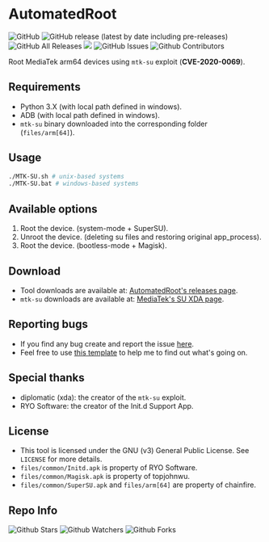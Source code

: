 # AutomatedRoot
![GitHub](https://img.shields.io/github/license/R0rt1z2/AutomatedRoot)
![GitHub release (latest by date including pre-releases)](https://img.shields.io/github/v/release/R0rt1z2/AutomatedRoot?include_prereleases)
![GitHub All Releases](https://img.shields.io/github/downloads/R0rt1z2/AutomatedRoot/total)
[![](https://img.shields.io/badge/maintained-yes-purple.svg)](https://github.com/R0rt1z2/AutomatedRoot)
![GitHub Issues](https://img.shields.io/bitbucket/issues-raw/R0rt1z2/AutomatedRoot?color=red)
![Github Contributors](https://img.shields.io/github/contributors/R0rt1z2/AutomatedRoot)

Root MediaTek arm64 devices using `mtk-su` exploit (**CVE-2020-0069**).

## Requirements
* Python 3.X (with local path defined in windows).
* ADB (with local path defined in windows).
* `mtk-su` binary downloaded into the corresponding folder (`files/arm[64]`).

## Usage
```bash
./MTK-SU.sh # unix-based systems
./MTK-SU.bat # windows-based systems
```

## Available options
1. Root the device. (system-mode + SuperSU).
2. Unroot the device. (deleting su files and restoring original app_process).
3. Root the device. (bootless-mode + Magisk).

## Download
* Tool downloads are available at: [AutomatedRoot's releases page](https://github.com/R0rt1z2/AutomatedRoot/releases).
* `mtk-su` downloads are available at: [MediaTek's SU XDA page](https://forum.xda-developers.com/t/amazing-temp-root-for-mediatek-armv8-2020-08-24.3922213/).

## Reporting bugs
* If you find any bug create and report the issue [here](https://github.com/R0rt1z2/AutomatedRoot/issues).
* Feel free to use [this template](https://github.com/R0rt1z2/AutomatedRoot/blob/master/files/assets/bugreport.md) to help me to find out what's going on. 

## Special thanks
* diplomatic (xda): the creator of the `mtk-su` exploit.
* RYO Software: the creator of the Init.d Support App.

## License
* This tool is licensed under the GNU (v3) General Public License. See `LICENSE` for more details.
* `files/common/Initd.apk` is property of RYO Software.
* `files/common/Magisk.apk` is property of topjohnwu.
* `files/common/SuperSU.apk` and `files/arm[64]` are property of chainfire.

## Repo Info
![Github Stars](https://img.shields.io/github/stars/R0rt1z2/AutomatedRoot?style=social)
![Github Watchers](https://img.shields.io/github/watchers/R0rt1z2/AutomatedRoot?style=social)
![Github Forks](https://img.shields.io/github/forks/R0rt1z2/AutomatedRoot?style=social)
